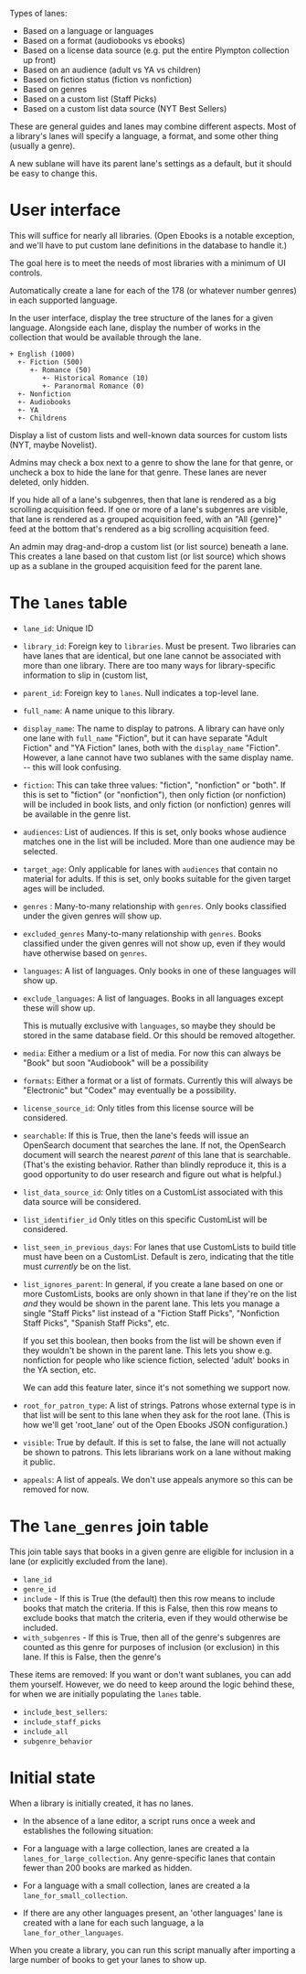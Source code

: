 Types of lanes:

* Based on a language or languages
* Based on a format (audiobooks vs ebooks)
* Based on a license data source
  (e.g. put the entire Plympton collection up front)
* Based on an audience (adult vs YA vs children)
* Based on fiction status (fiction vs nonfiction)
* Based on genres
* Based on a custom list (Staff Picks)
* Based on a custom list data source (NYT Best Sellers)

These are general guides and lanes may combine different aspects. Most of a library's lanes will
specify a language, a format, and some other thing (usually a genre).

A new sublane will have its parent lane's settings as a default, but
it should be easy to change this.

# User interface

This will suffice for nearly all libraries. (Open Ebooks is a notable exception, and we'll have to put custom lane definitions in the database to handle it.)

The goal here is to meet the needs of most libraries with a minimum of UI controls.

Automatically create a lane for each of the 178 (or whatever number genres) in each supported language.

In the user interface, display the tree structure of the lanes for a given language. Alongside each lane, display the number of works in the collection that would be available through the lane.

```
+ English (1000)
  +- Fiction (500)
     +- Romance (50)
        +- Historical Romance (10)
        +- Paranormal Romance (0)
  +- Nonfiction
  +- Audiobooks
  +- YA
  +- Childrens
```

Display a list of custom lists and well-known data sources for custom lists (NYT, maybe Novelist). 

Admins may check a box next to a genre to show the lane for that genre, or uncheck a box to hide the lane for that genre. These lanes are never deleted, only hidden.

If you hide all of a lane's subgenres, then that lane is rendered as a big scrolling acquisition feed. If one or more of a lane's subgenres are visible, that lane is rendered as a grouped acquisition feed, with an "All {genre}" feed at the bottom that's rendered as a big scrolling acquisition feed.

An admin may drag-and-drop a custom list (or list source) beneath a lane. This creates a lane based on that custom list (or list source) which shows up as a sublane in the grouped acquisition feed for the parent lane.

# The `lanes` table

* `lane_id`: Unique ID

* `library_id`: Foreign key to `libraries`. Must be present.  Two
  libraries can have lanes that are identical, but one lane cannot be
  associated with more than one library. There are too many ways for
  library-specific information to slip in (custom list, 

* `parent_id`: Foreign key to `lanes`. Null indicates a top-level lane.

* `full_name`: A name unique to this library.

* `display_name`: The name to display to patrons. A library can have
  only one lane with `full_name` "Fiction", but it can have separate
  "Adult Fiction" and "YA Fiction" lanes, both with the `display_name`
  "Fiction". However, a lane cannot have two sublanes with the same
  display name. -- this will look confusing.

* `fiction`: This can take three values: "fiction", "nonfiction" or
  "both".  If this is set to "fiction" (or "nonfiction"), then only
  fiction (or nonfiction) will be included in book lists, and only
  fiction (or nonfiction) genres will be available in the genre list.

* `audiences`: List of audiences. If this is set, only books whose
  audience matches one in the list will be included. More than one
  audience may be selected.

* `target_age`: Only applicable for lanes with `audiences` that
  contain no material for adults. If this is set, only books suitable
  for the given target ages will be included.

* `genres` : Many-to-many relationship with `genres`. Only books classified
  under the given genres will show up.

* `excluded_genres` Many-to-many relationship with `genres`. Books
  classified under the given genres will not show up, even if they
  would have otherwise based on `genres`.

* `languages`: A list of languages. Only books in one of these
  languages will show up.

* `exclude_languages`: A list of languages. Books in all languages
  except these will show up.

  This is mutually exclusive with `languages`, so maybe they should
  be stored in the same database field. Or this should be removed 
  altogether.

* `media`: Either a medium or a list of media. For now this can always be
  "Book" but soon "Audiobook" will be a possibility

* `formats`: Either a format or a list of formats. Currently this will
  always be "Electronic" but "Codex" may eventually be a possibility.

* `license_source_id`: Only titles from this license source will be
  considered.

* `searchable`: If this is True, then the lane's feeds will issue an
  OpenSearch document that searches the lane. If not, the OpenSearch
  document will search the nearest _parent_ of this lane that is
  searchable. (That's the existing behavior. Rather than blindly
  reproduce it, this is a good opportunity to do user research and
  figure out what is helpful.)

* `list_data_source_id`: Only titles on a CustomList associated with this
  data source will be considered.

* `list_identifier_id` Only titles on this specific CustomList will be
  considered.

* `list_seen_in_previous_days`: For lanes that use CustomLists to
  build title must have been on a CustomList. Default is zero,
  indicating that the title must _currently_ be on the list.

* `list_ignores_parent`: In general, if you create a lane based on one
  or more CustomLists, books are only shown in that lane if they're on
  the list _and_ they would be shown in the parent lane. This lets you
  manage a single "Staff Picks" list instead of a "Fiction Staff
  Picks", "Nonfiction Staff Picks", "Spanish Staff Picks", etc.
    
  If you set this boolean, then books from the list will be shown even
  if they wouldn't be shown in the parent lane. This lets you show
  e.g.  nonfiction for people who like science fiction, selected
  'adult' books in the YA section, etc.
  
  We can add this feature later, since it's not something we support now.

* `root_for_patron_type`: A list of strings. Patrons whose external
  type is in that list will be sent to this lane when they ask for the
  root lane. (This is how we'll get 'root_lane' out of the Open Ebooks
  JSON configuration.)

* `visible`: True by default. If this is set to false, the lane will
  not actually be shown to patrons. This lets librarians work on a
  lane without making it public.

* `appeals`: A list of appeals. We don't use appeals anymore so this can
  be removed for now.

# The `lane_genres` join table

This join table says that books in a given genre are eligible for
inclusion in a lane (or explicitly excluded from the lane).

* `lane_id`
* `genre_id`
* `include` - If this is True (the default) then this row means to
  include books that match the criteria. If this is False, then this row
  means to exclude books that match the criteria, even if they would
  otherwise be included.
* `with_subgenres` - If this is True, then all of the genre's
  subgenres are counted as this genre for purposes of inclusion (or
  exclusion) in this lane. If this is False, then the genre's 

These items are removed: If you want or don't want sublanes, you can
add them yourself. However, we do need to keep around the logic behind
these, for when we are initially populating the `lanes` table.

* `include_best_sellers`: 
* `include_staff_picks`
* `include_all`
* `subgenre_behavior`

# Initial state

When a library is initially created, it has no lanes.

* In the absence of a lane editor, a script runs once a week and establishes the following situation:

* For a language with a large collection, lanes are created a la `lanes_for_large_collection`. Any genre-specific lanes that contain fewer than 200 books are marked as hidden.

* For a language with a small collection, lanes are created a la `lane_for_small_collection`.

* If there are any other languages present, an 'other languages' lane is created with a lane for each such language, a la `lane_for_other_languages`.

When you create a library, you can run this script manually after importing a large number of books to get your lanes to show up.